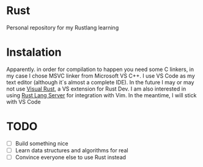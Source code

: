 # Rust
Personal repository for my Rustlang learning

# Instalation
Apparently. in order for compilation to happen you need some C linkers, in my case I chose MSVC linker from Microsoft VS C++.
I use VS Code as my text editor (although it´s almost a complete IDE). In the future I may or may not use [Visual Rust](https://marketplace.visualstudio.com/items?itemName=vosen.VisualRust), a VS extension for Rust Dev. I am also interested in using [Rust Lang Server](https://github.com/rust-lang/rls) for integration with Vim. In the meantime, I will stick with VS Code

# TODO
- [ ] Build something nice
- [ ] Learn data structures and algorithms for real
- [ ] Convince everyone else to use Rust instead
